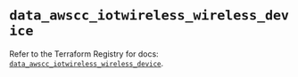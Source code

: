 # `data_awscc_iotwireless_wireless_device`

Refer to the Terraform Registry for docs: [`data_awscc_iotwireless_wireless_device`](https://registry.terraform.io/providers/hashicorp/awscc/0.70.0/docs/data-sources/iotwireless_wireless_device).
